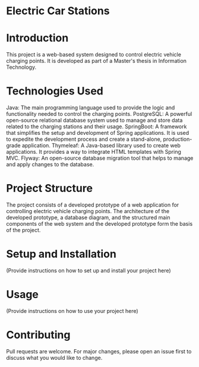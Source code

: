 # Electric Car Stations
# Introduction
This project is a web-based system designed to control electric vehicle charging points. It is developed as part of a Master's thesis in Information Technology.

# Technologies Used
Java: The main programming language used to provide the logic and functionality needed to control the charging points.
PostgreSQL: A powerful open-source relational database system used to manage and store data related to the charging stations and their usage.
SpringBoot: A framework that simplifies the setup and development of Spring applications. It is used to expedite the development process and create a stand-alone, production-grade application.
Thymeleaf: A Java-based library used to create web applications. It provides a way to integrate HTML templates with Spring MVC.
Flyway: An open-source database migration tool that helps to manage and apply changes to the database.
# Project Structure
The project consists of a developed prototype of a web application for controlling electric vehicle charging points. The architecture of the developed prototype, a database diagram, and the structured main components of the web system and the developed prototype form the basis of the project.

# Setup and Installation
(Provide instructions on how to set up and install your project here)

# Usage
(Provide instructions on how to use your project here)

# Contributing
Pull requests are welcome. For major changes, please open an issue first to discuss what you would like to change.
